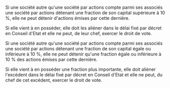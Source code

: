   
 Si une société autre qu'une société par actions compte parmi ses associés une société par actions détenant une fraction de son capital supérieure à 10 %, elle ne peut détenir d'actions émises par cette dernière.  

  
 Si elle vient à en posséder, elle doit les aliéner dans le délai fixé par décret en Conseil d'Etat et elle ne peut, de leur chef, exercer le droit de vote.  

  
 Si une société autre qu'une société par actions compte parmi ses associés une société par actions détenant une fraction de son capital égale ou inférieure à 10 %, elle ne peut détenir qu'une fraction égale ou inférieure à 10 % des actions émises par cette dernière.  

  
 Si elle vient à en posséder une fraction plus importante, elle doit aliéner l'excédent dans le délai fixé par décret en Conseil d'Etat et elle ne peut, du chef de cet excédent, exercer le droit de vote.  
